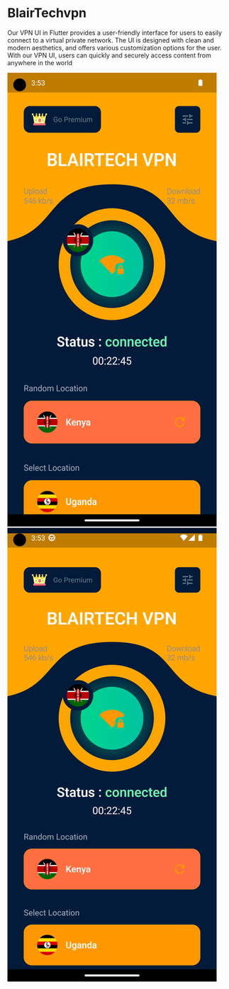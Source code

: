 # BlairTechvpn
 Our VPN UI in Flutter provides a user-friendly interface for users to easily connect to a virtual private network. The UI is designed with clean and modern aesthetics, and offers various customization options for the user. With our VPN UI, users can quickly and securely access content from anywhere in the world
 
 
![alt text](./Screenshot_1673311997.png)
![alt text](./Screenshot_1673311982.png)
